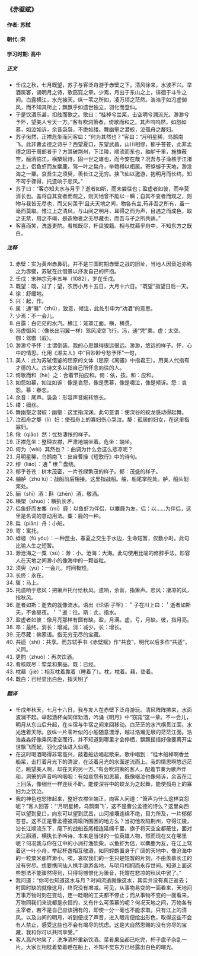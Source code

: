 ### 《赤壁赋》

#### 作者: 苏轼 

#### 朝代: 宋

#### 学习时期: 高中

##### **正文**

- 壬戌之秋，七月既望，苏子与客泛舟游于赤壁之下。清风徐来，水波不兴。举酒属客，诵明月之诗，歌窈窕之章。少焉，月出于东山之上，徘徊于斗牛之间。白露横江，水光接天。纵一苇之所如，凌万顷之茫然。浩浩乎如冯虚御风，而不知其所止；飘飘乎如遗世独立，羽化而登仙。
- 于是饮酒乐甚，扣舷而歌之。歌曰：“桂棹兮兰桨，击空明兮溯流光。渺渺兮予怀，望美人兮天一方。”客有吹洞箫者，倚歌而和之。其声呜呜然，如怨如慕，如泣如诉，余音袅袅，不绝如缕。舞幽壑之潜蛟，泣孤舟之嫠妇。
- 苏子愀然，正襟危坐而问客曰：“何为其然也？”客曰：“月明星稀，乌鹊南飞，此非曹孟德之诗乎？西望夏口，东望武昌，山川相缪，郁乎苍苍，此非孟德之困于周郎者乎？方其破荆州，下江陵，顺流而东也，舳舻千里，旌旗蔽空，酾酒临江，横槊赋诗，固一世之雄也，而今安在哉？况吾与子渔樵于江渚之上，侣鱼虾而友麋鹿，驾一叶之扁舟，举匏樽以相属。寄蜉蝣于天地，渺沧海之一粟。哀吾生之须臾，羡长江之无穷。挟飞仙以遨游，抱明月而长终。知不可乎骤得，托遗响于悲风。”
- 苏子曰：“客亦知夫水与月乎？逝者如斯，而未尝往也；盈虚者如彼，而卒莫消长也。盖将自其变者而观之，则天地曾不能以一瞬；自其不变者而观之，则物与我皆无尽也，而又何羡乎!且夫天地之间，物各有主,苟非吾之所有，虽一毫而莫取。惟江上之清风，与山间之明月，耳得之而为声，目遇之而成色，取之无禁，用之不竭，是造物者之无尽藏也，而吾与子之所共适。”
- 客喜而笑，洗盏更酌。肴核既尽，杯盘狼籍。相与枕藉乎舟中，不知东方之既白。

##### **注释**

1. 赤壁：实为黄州赤鼻矶，并不是三国时期赤壁之战的旧址，当地人因音近亦称之为赤壁，苏轼在此借景以抒发自己的怀抱。
2. 壬戌：宋神宗元丰五年（1082），岁在壬戌。
3. 既望：既，过了；望，农历小月十五日，大月十六日。“既望”指望日后一天。
4. 徐：舒缓地。
5. 兴：起，作。
6. 属：通“嘱”（zhǔ），致意，倾注，此处引申为“劝酒”的意思。
7. 少焉：不一会儿。
8. 白露：白茫茫的水汽。横江：笼罩江面。横，横贯。
9. 冯虚御风：（像长出羽翼一样）驾风凌空飞行。冯，通“凭”乘。虚：太空。御：驾御（驭）。
10. 渺渺兮予怀：主谓倒装。我的心思飘得很远很远。渺渺，悠远的样子。怀，心中的情思。化用《湘夫人》中“目眇眇兮愁予怀”一句，
11. 美人：此为苏轼借鉴的屈原的文体（屈原《离骚》中指君王）。用美人代指有才德的人。古诗文多以指自己所怀念向往的人。
12. 倚歌而和（hè）之：合着节拍应和。倚：依，按。和：应和。
13. 如怨如慕，如泣如诉：像是哀怨，像是思慕，像是啜泣，像是倾诉。怨：哀怨。慕：眷恋。
14. 余音：尾声。袅袅：形容声音婉转悠长。
15. 缕：细丝。
16. 舞幽壑之潜蛟：幽壑：这里指深渊。此句意谓：使深谷的蛟龙感动得起舞。
17. 泣孤舟之嫠（lí）妇：使孤舟上的寡妇伤心哭泣。嫠：孤居的妇女，在这里指寡妇。
18. 愀（qiǎo）然：忧愁凄怅的样子。
19. 正襟危坐：整理衣襟，严肃地端坐着。危坐：端坐。
20. 何为（wèi）其然也？：曲调为什么会这么悲凉呢？
21. 月明星稀，乌鹊南飞：出自曹操《短歌行》中的诗句。
22. 缪（liáo）：通＂缭＂盘绕。
23. 郁乎苍苍：树木茂密，一片苍绿繁茂的样子。郁：茂盛的样子。
24. 舳舻（zhú lú）：战船前后相接。这里指战船。舳，船尾掌舵处。舻，船头划桨处。
25. 酾（shī）酒：斟（zhēn）酒，敬酒。
26. 横槊（shuò）：横执长矛。
27. 侣鱼虾而友麋（mí）鹿：以鱼虾为伴侣，以麋鹿为友。侣：以……为伴侣，这里是名词的意动用法。麋：鹿的一种。
28. 扁（piān）舟：小船。
29. 寄：寓托。
30. 蜉蝣（fú yóu）：一种昆虫，春夏之交生于水边，生命短暂，仅数小时。此句比喻人生之短暂。
31. 渺沧海之一粟（sù）：渺：小。沧海：大海。此句使用比喻的修辞手法，形容人在天地之间渺小的像海中的一颗谷粒。
32. 须臾（yú）：一会儿，时间极短。
33. 长终：永在。
34. 骤：马上。
35. 托遗响于悲风：把箫声托付给秋风。遗响，余音，指箫声。悲风：凄凉的风，指秋风。
36. 逝者如斯：逝去的就像流水。语出《论语·子罕》：＂子在川上曰：＇逝者如斯夫，不舍昼夜。＇＂逝：往。斯：此，指水。
37. 盈虚者如彼：像月亮那样有圆有缺。盈，月满。虚，亏，月缺。彼，指月亮。
38. 卒：最终。消长：增减。消：减少。长：增长。
39. 无尽藏：佛家语。指无穷无尽的宝藏。
40. 共适（shì）：共享。而苏轼手书《赤壁赋》作“共食”，明代以后多作“共适”，义同。
41. 更酌（zhuó）：再次饮酒。
42. 肴核既尽：荤菜和果品。既：已经。
43. 枕藉（jiè）：相互枕着靠着（睡着了）。枕，枕着。藉，垫着。
44. 既白：已经显出白色，指天明了

##### **翻译**

- 壬戌年秋天，七月十六日，我与友人在赤壁下泛舟游玩。清风阵阵拂来，水面波澜不起。举起酒杯向同伴劝酒，吟诵《明月》中“窈窕”这一章。不一会儿，明月从东山后升起，在斗宿与牛宿之间来回移动。白茫茫的水汽横贯江面，水光连着天际。放纵一片苇叶似的小船随意漂浮，越过浩瀚无垠的茫茫江面。浩浩淼淼好像乘风凌空而行，并不知道到哪里才会停栖，飘飘摇摇好像要离开尘世飘飞而起，羽化成仙进入仙境。
- 在这时喝酒喝得非常高兴，敲着船边唱起歌来。歌中唱到：“桂木船棹啊香兰船桨，击打着月光下的清波，在泛着月光的水面逆流而上。我的情思啊悠远茫茫，眺望美人啊，却在天的另一方。”有会吹洞箫的客人，配着节奏为歌声伴和，洞箫的声音呜呜咽咽：有如哀怨有如思慕，既像啜泣也像倾诉，余音在江上回荡，像细丝一样连续不断。能使深谷中的蛟龙为之起舞，能使孤舟上的寡妇为之饮泣。
- 我的神色也愁惨起来，整好衣襟坐端正，向客人问道：“箫声为什么这样哀怨呢？”客人回答：“‘月明星稀，乌鹊南飞’，这不是曹公孟德的诗么？这里向西可以望到夏口，向东可以望到武昌，山河接壤连绵不绝，目力所及，一片郁郁苍苍。这不正是曹孟德被周瑜所围困的地方么？当初他攻陷荆州，夺得江陵，沿长江顺流东下，麾下的战船首尾相连延绵千里，旗子将天空全都蔽住，面对大江斟酒，横执长矛吟诗，本来是当世的一位英雄人物，然而现在又在哪里呢？何况我与你在江中的小洲打渔砍柴，以鱼虾为侣，以麋鹿为友，在江上驾着这一叶小舟，举起杯盏相互敬酒，如同蜉蝣置身于广阔的天地中，像沧海中的一粒粟米那样渺小。唉，哀叹我们的一生只是短暂的片刻，不由羡慕长江的没有穷尽。想要携同仙人携手遨游各地，与明月相拥而永存世间。知道上面这些想法不能骤然得到，只得将憾恨化为箫音，托寄在悲凉的秋风中罢了。”
- 我问道：“你可也知道这水与月？时间流逝就像这水，其实并没有真正逝去；时圆时缺的就像这月，终究没有增减。可见，从事物易变的一面看来，天地间万事万物时刻在变动，连一眨眼的工夫都不停止；而从事物不变的一面看来，万物同我们来说都是永恒的，又有什么可羡慕的呢？何况天地之间，万物各有主宰者，若不是自己应该拥有的，即使一分一毫也不能求取。只有江上的清风，以及山间的明月，听到便成了声音，进入眼帘便绘出形色，取得这些不会有人禁止，感受这些也不会有竭尽的忧虑。这是大自然恩赐的没有穷尽的宝藏，我和你可以共同享受。”
- 客人高兴地笑了，洗净酒杯重新饮酒。菜肴果品都已吃完，杯子盘子杂乱一片。大家互相枕着垫着睡在船上，不知不觉东方已经露出白色的曙光。